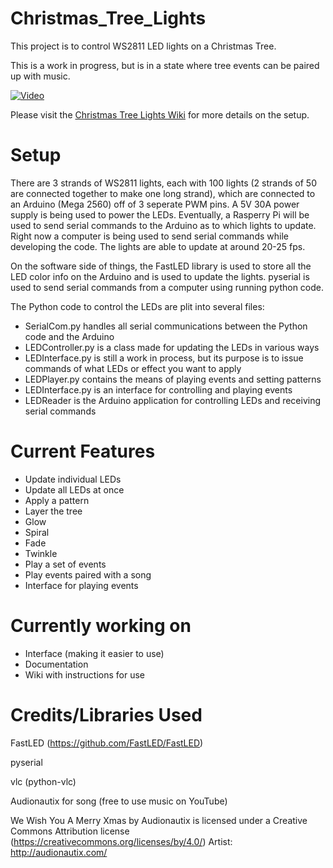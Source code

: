 # Christmas_Tree_Lights
This project is to control WS2811 LED lights on a Christmas Tree.

This is a work in progress, but is in a state where tree events can be paired up with music.

[![Video](https://i.ytimg.com/vi/DiNhDXpTWDw/hqdefault.jpg?sqp=-oaymwEjCPYBEIoBSFryq4qpAxUIARUAAAAAGAElAADIQj0AgKJDeAE=&rs=AOn4CLDUJtWhysvL5qJiwSRvviOEOSzPIQ)](https://www.youtube.com/watch?v=DiNhDXpTWDw)

Please visit the [Christmas Tree Lights Wiki](https://github.com/asellis/Christmas_Tree_Lights/wiki) for more details on the setup.

# Setup
There are 3 strands of WS2811 lights, each with 100 lights (2 strands of 50 are connected together to make one long strand), which are connected to an Arduino (Mega 2560) off of 3 seperate PWM pins.  A 5V 30A power supply is being used to power the LEDs.  Eventually, a Rasperry Pi will be used to send serial commands to the Arduino as to which lights to update.  Right now a computer is being used to send serial commands while developing the code.  The lights are able to update at around 20-25 fps.

On the software side of things, the FastLED library is used to store all the LED color info on the Arduino and is used to update the lights.  pyserial is used to send serial commands from a computer using running python code.

The Python code to control the LEDs are plit into several files:
- SerialCom.py handles all serial communications between the Python code and the Arduino
- LEDController.py is a class made for updating the LEDs in various ways
- LEDInterface.py is still a work in process, but its purpose is to issue commands of what LEDs or effect you want to apply
- LEDPlayer.py contains the means of playing events and setting patterns
- LEDInterface.py is an interface for controlling and playing events
- LEDReader is the Arduino application for controlling LEDs and receiving serial commands

# Current Features
- Update individual LEDs
- Update all LEDs at once
- Apply a pattern
- Layer the tree
- Glow
- Spiral
- Fade
- Twinkle
- Play a set of events
- Play events paired with a song
- Interface for playing events

# Currently working on
- Interface (making it easier to use)
- Documentation
- Wiki with instructions for use

# Credits/Libraries Used
FastLED (https://github.com/FastLED/FastLED)

pyserial

vlc (python-vlc)

Audionautix for song (free to use music on YouTube)

We Wish You A Merry Xmas by Audionautix is licensed under a Creative Commons Attribution license (https://creativecommons.org/licenses/by/4.0/)
Artist: http://audionautix.com/ 